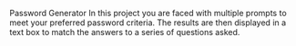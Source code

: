 
Password Generator
In this project you are faced with multiple prompts to meet your preferred password criteria.  The results are then displayed in a text box to match the answers to a series of questions asked.
